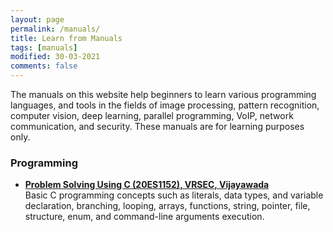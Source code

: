 ```yaml
---
layout: page
permalink: /manuals/
title: Learn from Manuals
tags: [manuals]
modified: 30-03-2021
comments: false
---
```



The manuals on this website help beginners to learn various programming languages, and tools in the fields of image processing, pattern recognition, computer vision, deep learning, parallel programming, VoIP, network communication, and security. These manuals are for learning purposes only. 

### Programming

* [**Problem Solving Using C (20ES1152), VRSEC, Vijayawada**](https://www.slideshare.net/slideshow/20es1152-programming-for-problem-solving-lab-manual-vrsec-pdf/281191140)<br>
Basic C programming concepts such as literals, data types, and variable declaration, branching, looping, arrays, functions, string, pointer, file, structure, enum, and command-line arguments execution.
 


